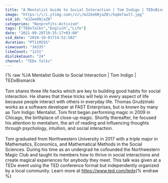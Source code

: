 ```yaml
---
title: "A Mentalist Guide to Social Interaction | Tom Indigo | TEDxBismarck"
image: "https:\/\/i.ytimg.com\/vi\/mJZee6NjaZ0\/hqdefault.jpg"
vid_id: "mJZee6NjaZ0"
categories: "Nonprofits-Activism"
tags: ["TEDxTalks","English","Life"]
date: "2021-09-29T19:35:17+03:00"
vid_date: "2018-10-01T14:52:58Z"
duration: "PT11M25S"
viewcount: "34335"
likeCount: "1231"
dislikeCount: "24"
channel: "TEDx Talks"
---
```

{% raw %}A Mentalist Guide to Social Interaction | Tom Indigo | TEDxBismarck <br /><br />Tom shares three life hacks which are key to building good habits for social interaction. He shares that these tricks will help in every aspect of life because people interact with others in everyday life. Thomas Grudzinski works as a software developer at FAST Enterprises, but is known by many as Tom Indigo: Mentalist. Tom first began performing magic in 2009 in Chicago, the birthplace of close-up magic. Shortly thereafter, he focused his attention to mentalism, the art of reading and influencing thoughts through psychology, intuition, and social interaction. <br /><br />Tom graduated from Northwestern University in 2017 with a triple major in Mathematics, Economics, and Mathematical Methods in the Social Sciences. During his time as an undergrad he cofounded the Northwestern Magic Club and taught its members how to thrive in social interactions and create magical experiences for anybody they meet. This talk was given at a TEDx event using the TED conference format but independently organized by a local community. Learn more at <a rel="nofollow" target="blank" href="https://www.ted.com/tedx">https://www.ted.com/tedx</a>{% endraw %}
